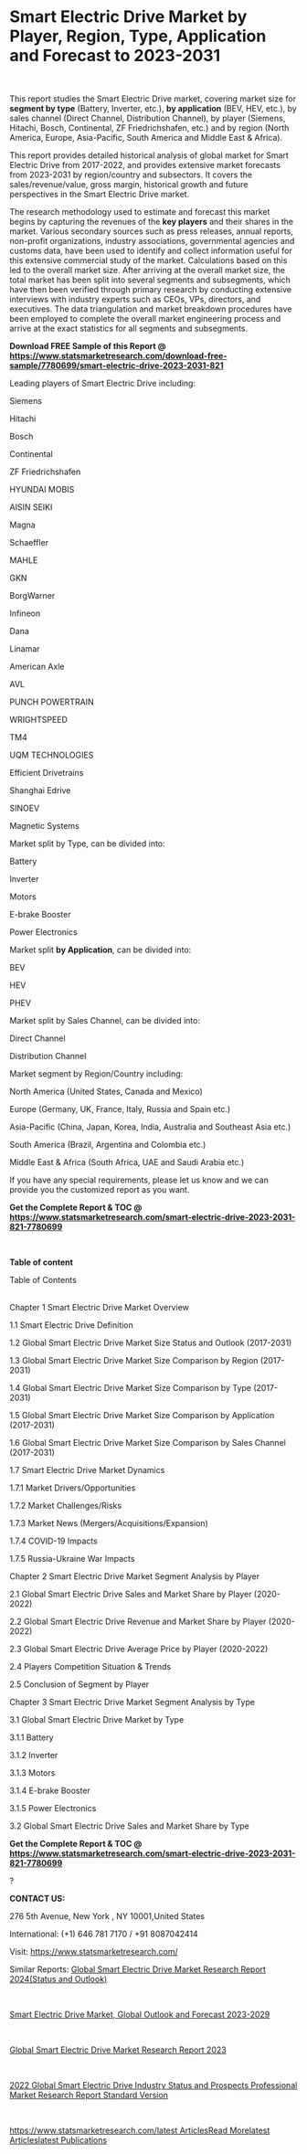 <h1>Smart Electric Drive Market by Player, Region, Type, Application and Forecast to 2023-2031</h1><br/><p>This report studies the Smart Electric Drive market, covering market size for <strong>segment by type</strong> (Battery, Inverter, etc.), <strong>by application</strong> (BEV, HEV, etc.), by sales channel (Direct Channel, Distribution Channel), by player (Siemens, Hitachi, Bosch, Continental, ZF Friedrichshafen, etc.) and by region (North America, Europe, Asia-Pacific, South America and Middle East & Africa).</p>
 
 
 
 <p>This report provides detailed historical analysis of global market for Smart Electric Drive from 2017-2022, and provides extensive market forecasts from 2023-2031 by region/country and subsectors. It covers the sales/revenue/value, gross margin, historical growth and future perspectives in the Smart Electric Drive market.</p>
 
 
 
 <p>The research methodology used to estimate and forecast this market begins by capturing the revenues of the <strong>key players</strong> and their shares in the market. Various secondary sources such as press releases, annual reports, non-profit organizations, industry associations, governmental agencies and customs data, have been used to identify and collect information useful for this extensive commercial study of the market. Calculations based on this led to the overall market size. After arriving at the overall market size, the total market has been split into several segments and subsegments, which have then been verified through primary research by conducting extensive interviews with industry experts such as CEOs, VPs, directors, and executives. The data triangulation and market breakdown procedures have been employed to complete the overall market engineering process and arrive at the exact statistics for all segments and subsegments.</p>
 
 
 
 <p><strong>Download FREE Sample of this Report @ <a href="https://www.statsmarketresearch.com/download-free-sample/7780699/smart-electric-drive-2023-2031-821">https://www.statsmarketresearch.com/download-free-sample/7780699/smart-electric-drive-2023-2031-821</a></strong></p>
 
 
 
 <p>Leading players of Smart Electric Drive including:</p>
 
 
 
 <p>Siemens</p>
 
 
 
 <p>Hitachi</p>
 
 
 
 <p>Bosch</p>
 
 
 
 <p>Continental</p>
 
 
 
 <p>ZF Friedrichshafen</p>
 
 
 
 <p>HYUNDAI MOBIS</p>
 
 
 
 <p>AISIN SEIKI</p>
 
 
 
 <p>Magna</p>
 
 
 
 <p>Schaeffler</p>
 
 
 
 <p>MAHLE</p>
 
 
 
 <p>GKN</p>
 
 
 
 <p>BorgWarner</p>
 
 
 
 <p>Infineon</p>
 
 
 
 <p>Dana</p>
 
 
 
 <p>Linamar</p>
 
 
 
 <p>American Axle</p>
 
 
 
 <p>AVL</p>
 
 
 
 <p>PUNCH POWERTRAIN</p>
 
 
 
 <p>WRIGHTSPEED</p>
 
 
 
 <p>TM4</p>
 
 
 
 <p>UQM TECHNOLOGIES</p>
 
 
 
 <p>Efficient Drivetrains</p>
 
 
 
 <p>Shanghai Edrive</p>
 
 
 
 <p>SINOEV</p>
 
 
 
 <p>Magnetic Systems</p>
 
 
 
 <p>Market split by Type, can be divided into:</p>
 
 
 
 <p>Battery</p>
 
 
 
 <p>Inverter</p>
 
 
 
 <p>Motors</p>
 
 
 
 <p>E-brake Booster</p>
 
 
 
 <p>Power Electronics</p>
 
 
 
 <p>Market split <strong>by Application</strong>, can be divided into:</p>
 
 
 
 <p>BEV</p>
 
 
 
 <p>HEV</p>
 
 
 
 <p>PHEV</p>
 
 
 
 <p>Market split by Sales Channel, can be divided into:</p>
 
 
 
 <p>Direct Channel</p>
 
 
 
 <p>Distribution Channel</p>
 
 
 
 <p>Market segment by Region/Country including:</p>
 
 
 
 <p>North America (United States, Canada and Mexico)</p>
 
 
 
 <p>Europe (Germany, UK, France, Italy, Russia and Spain etc.)</p>
 
 
 
 <p>Asia-Pacific (China, Japan, Korea, India, Australia and Southeast Asia etc.)</p>
 
 
 
 <p>South America (Brazil, Argentina and Colombia etc.)</p>
 
 
 
 <p>Middle East & Africa (South Africa, UAE and Saudi Arabia etc.)</p>
 
 
 
 <p>If you have any special requirements, please let us know and we can provide you the customized report as you want.</p>
 
 
 
 <div><b>Get the Complete Report & TOC @ <a href="https://www.statsmarketresearch.com/smart-electric-drive-2023-2031-821-7780699">https://www.statsmarketresearch.com/smart-electric-drive-2023-2031-821-7780699</a></b></div>
 
 
 
 <p><br />
 
 <b>Table of content</b></p>
 
 
 
 <p>Table of Contents<br />
 
 <br />
 
 Chapter 1 Smart Electric Drive Market Overview<br />
 
 1.1 Smart Electric Drive Definition<br />
 
 1.2 Global Smart Electric Drive Market Size Status and Outlook (2017-2031)<br />
 
 1.3 Global Smart Electric Drive Market Size Comparison by Region (2017-2031)<br />
 
 1.4 Global Smart Electric Drive Market Size Comparison by Type (2017-2031)<br />
 
 1.5 Global Smart Electric Drive Market Size Comparison by Application (2017-2031)<br />
 
 1.6 Global Smart Electric Drive Market Size Comparison by Sales Channel (2017-2031)<br />
 
 1.7 Smart Electric Drive Market Dynamics<br />
 
 1.7.1 Market Drivers/Opportunities<br />
 
 1.7.2 Market Challenges/Risks<br />
 
 1.7.3 Market News (Mergers/Acquisitions/Expansion)<br />
 
 1.7.4 COVID-19 Impacts<br />
 
 1.7.5 Russia-Ukraine War Impacts<br />
 
 Chapter 2 Smart Electric Drive Market Segment Analysis by Player<br />
 
 2.1 Global Smart Electric Drive Sales and Market Share by Player (2020-2022)<br />
 
 2.2 Global Smart Electric Drive Revenue and Market Share by Player (2020-2022)<br />
 
 2.3 Global Smart Electric Drive Average Price by Player (2020-2022)<br />
 
 2.4 Players Competition Situation & Trends<br />
 
 2.5 Conclusion of Segment by Player<br />
 
 Chapter 3 Smart Electric Drive Market Segment Analysis by Type<br />
 
 3.1 Global Smart Electric Drive Market by Type<br />
 
 3.1.1 Battery<br />
 
 3.1.2 Inverter<br />
 
 3.1.3 Motors<br />
 
 3.1.4 E-brake Booster<br />
 
 3.1.5 Power Electronics<br />
 
 3.2 Global Smart Electric Drive Sales and Market Share by Type</p>
 
 
 
 <div><b>Get the Complete Report & TOC @ <a href="https://www.statsmarketresearch.com/smart-electric-drive-2023-2031-821-7780699">https://www.statsmarketresearch.com/smart-electric-drive-2023-2031-821-7780699</a></b></div>
 
 
 
 <p>? </p>
 
 
 
 <p><b>CONTACT US:</b><br />
 
 276 5th Avenue, New York , NY 10001,United States<br />
 
 International: (+1) 646 781 7170 / +91 8087042414<br />
 
 Visit: <a href="https://www.statsmarketresearch.com/">https://www.statsmarketresearch.com/</a><br />
 
 Similar Reports: <a href="https://www.statsmarketresearch.com/smart-electric-drive-2023-2031-821-7780699">Global Smart Electric Drive Market Research Report 2024(Status and Outlook)</a><br />
 
 <br />
 
 <a href="https://www.statsmarketresearch.com/smart-electric-drive-2023-2031-821-7780699">Smart Electric Drive Market, Global Outlook and Forecast 2023-2029</a><br />
 
 <br />
 
 <a href="https://www.statsmarketresearch.com/smart-electric-drive-2023-2031-821-7780699">Global Smart Electric Drive Market Research Report 2023</a><br />
 
 <br />
 
 <a href="https://www.statsmarketresearch.com/smart-electric-drive-2023-2031-821-7780699">2022 Global Smart Electric Drive Industry Status and Prospects Professional Market Research Report Standard Version</a><br />
 
 <br />
 
 <a href="https://gyeongbokgung.com">https://www.statsmarketresearch.com/</a><a href="https://hallyeomaritime.com">latest Articles</a><a href="https://jingwansa.com">Read More</a><a href="https://nguoiviet.jp/">latest Articles</a><a href="https://www.intelmarketresearch.com/">latest Publications</a></p>